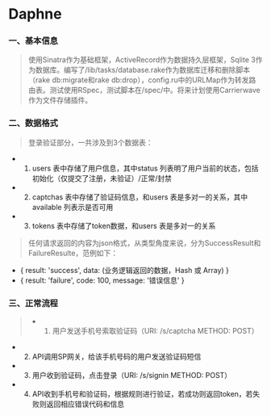 Daphne
======

### 一、基本信息

>    使用Sinatra作为基础框架，ActiveRecord作为数据持久层框架，Sqlite 3作为数据库。编写了/lib/tasks/database.rake作为数据库迁移和删除脚本（rake db:migrate和rake db:drop），config.ru中的URLMap作为转发路由表。测试使用RSpec，测试脚本在/spec/中。将来计划使用Carrierwave作为文件存储插件。

### 二、数据格式

>    登录验证部分，一共涉及到3个数据表：
*    1. users 表中存储了用户信息，其中status 列表明了用户当前的状态，包括初始化（仅提交了注册，未验证）/正常/封禁
*    2. captchas 表中存储了验证码信息，和users 表是多对一的关系，其中available 列表示是否可用
*    3. tokens 表中存储了token数据，和users 表是多对一的关系
>    任何请求返回的内容为json格式，从类型角度来说，分为SuccessResult和FailureResulte，范例如下：
*    { result: 'success', data: (业务逻辑返回的数据，Hash 或 Array) }
*    { result: 'failure', code: 100, message: '错误信息' }

### 三、正常流程

> *    1. 用户发送手机号索取验证码（URI: /s/captcha METHOD: POST）
*    2. API调用SP网关，给该手机号码的用户发送验证码短信
*    3. 用户收到验证码，点击登录（URI: /s/signin METHOD: POST）
*    4. API收到手机号和验证码，根据规则进行验证，若成功则返回token，若失败则返回相应错误代码和信息
